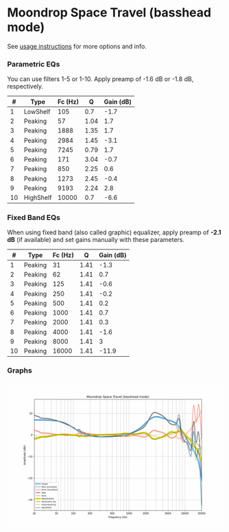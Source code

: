 # Moondrop Space Travel (basshead mode)
See [usage instructions](https://github.com/jaakkopasanen/AutoEq#usage) for more options and info.

### Parametric EQs
You can use filters 1-5 or 1-10. Apply preamp of -1.6 dB or -1.8 dB, respectively.

|   # | Type      |   Fc (Hz) |    Q |   Gain (dB) |
|-----|-----------|-----------|------|-------------|
|   1 | LowShelf  |       105 | 0.7  |        -1.7 |
|   2 | Peaking   |        57 | 1.04 |         1.7 |
|   3 | Peaking   |      1888 | 1.35 |         1.7 |
|   4 | Peaking   |      2984 | 1.45 |        -3.1 |
|   5 | Peaking   |      7245 | 0.79 |         1.7 |
|   6 | Peaking   |       171 | 3.04 |        -0.7 |
|   7 | Peaking   |       850 | 2.25 |         0.6 |
|   8 | Peaking   |      1273 | 2.45 |        -0.4 |
|   9 | Peaking   |      9193 | 2.24 |         2.8 |
|  10 | HighShelf |     10000 | 0.7  |        -6.6 |

### Fixed Band EQs
When using fixed band (also called graphic) equalizer, apply preamp of **-2.1 dB** (if available) and set gains manually with these parameters.

|   # | Type    |   Fc (Hz) |    Q |   Gain (dB) |
|-----|---------|-----------|------|-------------|
|   1 | Peaking |        31 | 1.41 |        -1.3 |
|   2 | Peaking |        62 | 1.41 |         0.7 |
|   3 | Peaking |       125 | 1.41 |        -0.6 |
|   4 | Peaking |       250 | 1.41 |        -0.2 |
|   5 | Peaking |       500 | 1.41 |         0.2 |
|   6 | Peaking |      1000 | 1.41 |         0.7 |
|   7 | Peaking |      2000 | 1.41 |         0.3 |
|   8 | Peaking |      4000 | 1.41 |        -1.6 |
|   9 | Peaking |      8000 | 1.41 |         3   |
|  10 | Peaking |     16000 | 1.41 |       -11.9 |

### Graphs
![](./Moondrop%20Space%20Travel%20(basshead%20mode).png)
